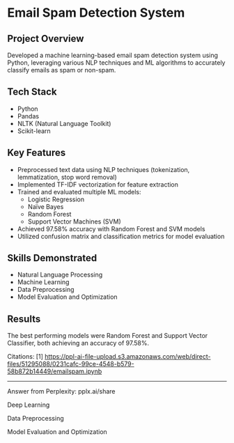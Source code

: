 # Email Spam Detection System

## Project Overview
Developed a machine learning-based email spam detection system using Python, leveraging various NLP techniques and ML algorithms to accurately classify emails as spam or non-spam.

## Tech Stack
- Python
- Pandas
- NLTK (Natural Language Toolkit)
- Scikit-learn

## Key Features
- Preprocessed text data using NLP techniques (tokenization, lemmatization, stop word removal)
- Implemented TF-IDF vectorization for feature extraction
- Trained and evaluated multiple ML models:
  - Logistic Regression
  - Naïve Bayes
  - Random Forest
  - Support Vector Machines (SVM)
- Achieved 97.58% accuracy with Random Forest and SVM models
- Utilized confusion matrix and classification metrics for model evaluation

## Skills Demonstrated
- Natural Language Processing
- Machine Learning
- Data Preprocessing
- Model Evaluation and Optimization

## Results
The best performing models were Random Forest and Support Vector Classifier, both achieving an accuracy of 97.58%.

Citations:
[1] https://ppl-ai-file-upload.s3.amazonaws.com/web/direct-files/51295088/0231cafc-99ce-4548-b579-58b872b14449/emailspam.ipynb

---
Answer from Perplexity: pplx.ai/share

Deep Learning

Data Preprocessing

Model Evaluation and Optimization

